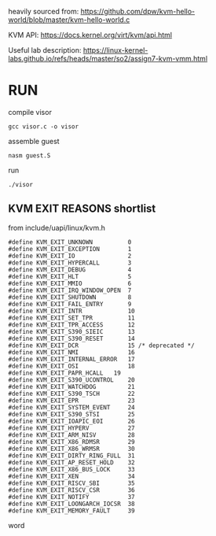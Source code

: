 heavily sourced from: https://github.com/dpw/kvm-hello-world/blob/master/kvm-hello-world.c

KVM API: https://docs.kernel.org/virt/kvm/api.html

Useful lab description: https://linux-kernel-labs.github.io/refs/heads/master/so2/assign7-kvm-vmm.html

# RUN 
compile visor
```
gcc visor.c -o visor
```

assemble guest
```
nasm guest.S
```

run
```
./visor
```

## KVM EXIT REASONS shortlist

from include/uapi/linux/kvm.h

```
#define KVM_EXIT_UNKNOWN          0
#define KVM_EXIT_EXCEPTION        1
#define KVM_EXIT_IO               2
#define KVM_EXIT_HYPERCALL        3
#define KVM_EXIT_DEBUG            4
#define KVM_EXIT_HLT              5
#define KVM_EXIT_MMIO             6
#define KVM_EXIT_IRQ_WINDOW_OPEN  7
#define KVM_EXIT_SHUTDOWN         8
#define KVM_EXIT_FAIL_ENTRY       9
#define KVM_EXIT_INTR             10
#define KVM_EXIT_SET_TPR          11
#define KVM_EXIT_TPR_ACCESS       12
#define KVM_EXIT_S390_SIEIC       13
#define KVM_EXIT_S390_RESET       14
#define KVM_EXIT_DCR              15 /* deprecated */
#define KVM_EXIT_NMI              16
#define KVM_EXIT_INTERNAL_ERROR   17
#define KVM_EXIT_OSI              18
#define KVM_EXIT_PAPR_HCALL	  19
#define KVM_EXIT_S390_UCONTROL	  20
#define KVM_EXIT_WATCHDOG         21
#define KVM_EXIT_S390_TSCH        22
#define KVM_EXIT_EPR              23
#define KVM_EXIT_SYSTEM_EVENT     24
#define KVM_EXIT_S390_STSI        25
#define KVM_EXIT_IOAPIC_EOI       26
#define KVM_EXIT_HYPERV           27
#define KVM_EXIT_ARM_NISV         28
#define KVM_EXIT_X86_RDMSR        29
#define KVM_EXIT_X86_WRMSR        30
#define KVM_EXIT_DIRTY_RING_FULL  31
#define KVM_EXIT_AP_RESET_HOLD    32
#define KVM_EXIT_X86_BUS_LOCK     33
#define KVM_EXIT_XEN              34
#define KVM_EXIT_RISCV_SBI        35
#define KVM_EXIT_RISCV_CSR        36
#define KVM_EXIT_NOTIFY           37
#define KVM_EXIT_LOONGARCH_IOCSR  38
#define KVM_EXIT_MEMORY_FAULT     39
```
word
